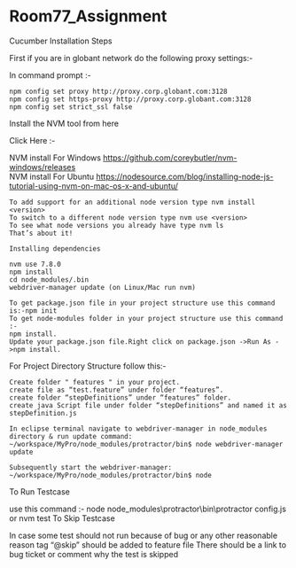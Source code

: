 # Room77_Assignment

Cucumber Installation Steps

First if you are in globant network do the following proxy settings:-

In command prompt :-

    npm config set proxy http://proxy.corp.globant.com:3128
    npm config set https-proxy http://proxy.corp.globant.com:3128
    npm config set strict_ssl false

Install the NVM tool from here

Click Here :- 

NVM install For Windows https://github.com/coreybutler/nvm-windows/releases                   
NVM install For Ubuntu https://nodesource.com/blog/installing-node-js-tutorial-using-nvm-on-mac-os-x-and-ubuntu/
     




    To add support for an additional node version type nvm install <version>
    To switch to a different node version type nvm use <version>
    To see what node versions you already have type nvm ls
    That’s about it!

    Installing dependencies

    nvm use 7.8.0
    npm install
    cd node_modules/.bin
    webdriver-manager update (on Linux/Mac run nvm)

    To get package.json file in your project structure use this command is:-npm init
    To get node-modules folder in your project structure use this command :-
    npm install.
    Update your package.json file.Right click on package.json ->Run As ->npm install.

For Project Directory Structure follow this:-

    Create folder " features " in your project.
    create file as “test.feature” under folder “features”.
    create folder “stepDefinitions” under “features” folder.
    create java Script file under folder “stepDefinitions” and named it as stepDefinition.js

    In eclipse terminal navigate to webdriver-manager in node_modules directory & run update command: ~/workspace/MyPro/node_modules/protractor/bin$ node webdriver-manager update

    Subsequently start the webdriver-manager: ~/workspace/MyPro/node_modules/protractor/bin$ node

To Run Testcase

use this command :- node node_modules\protractor\bin\protractor config.js or nvm test
To Skip Testcase

In case some test should not run because of bug or any other reasonable reason tag “@skip” should be added to feature file There should be a link to bug ticket or comment why the test is skipped
